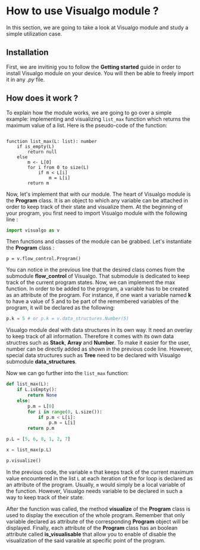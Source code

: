 # How to use Visualgo module ?

In this section, we are going to take a look at Visualgo module and study a simple utilization case.

## Installation

First, we are invitinig you to follow the **Getting started** guide in order to install Visualgo module on your device. You will then be able to freely import it in any *.py* file.


## How does it work ?

To explain how the module works, we are going to go over a simple example: implementing and visualizing `list_max` function which returns the maximum value of a list. Here is the pseudo-code of the function:
```

function list_max(L: list): number
    if is_empty(L)
        return null
    else
        m <- L[0]
        for i from 0 to size(L)
            if m < L[i]
                m = L[i]
        return m
```

Now, let's implement that with our module. The heart of Visualgo module is the **Program** class. It is an object to which any variable can be attached in order to keep track of their state and visualize them. At the beginning of your program, you first need to import Visualgo module with the following line :

```python
import visualgo as v
```

Then functions and classes of the module can be grabbed. Let's instantiate the **Program** class :
```
p = v.flow_control.Program()
```
You can notice in the previous line that the desired class comes from the submodule **flow_control** of Visualgo. That submodule is dedicated to keep track of the current program states. Now, we can implement the max function. In order to be added to the program, a variable has to be created as an attribute of the program. For instance, if one want a variable named **k** to have a value of 5 and to be part of the remembered variables of the program, it will be declared as the following:
```python
p.k = 5 # or p.k = v.data_structures.Number(5)
```
Visualgo module deal with data structures in its own way. It need an overlay to keep track of all information. Therefore it comes with its own data structres such as **Stack**, **Array** and **Number**. To make it easier for the user, number can be directly added as shown in the previous code line. However, special data structures such as **Tree** need to be declared with Visualgo submodule **data_structures**.

Now we can go further into the `list_max` function:
```python
def list_max(L):
    if L.isEmpty():
        return None
    else:
        p.m = L[0]
        for i in range(0, L.size()):
            if p.m < L[i]:
                p.m = L[i]
        return p.m

p.L = [5, 6, 8, 1, 2, 7]

x = list_max(p.L)

p.visualize()
```

In the previous code, the variable `m` that keeps track of the current maximum value encountered in the list `L` at each iteration of the for loop is declared as an attribute of the program. Usually, `m` would simply be a local variable of the function. However, Visualgo needs variable to be declared in such a way to keep track of their state. 

After the function was called, the method **visualize** of the **Program** class is used to display the execution of the whole program. Remember that only variable declared as attribute of the corresponding **Program** object will be displayed. Finally, each attribute of the **Program** class has an boolean attribute called **is_visualisable** that allow you to enable of disable the visualization of the said varaible at specific point of the program.
